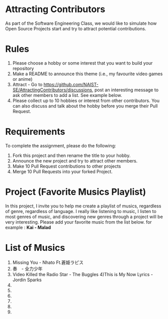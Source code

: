 # Attracting Contributors
As part of the Software Engineering Class, we would like to simulate how Open Source Projects start and try to attract potential contributions.

# Rules

1. Please choose a hobby or some interest that you want to build your repository
2. Make a README to announce this theme (i.e., my favourite video games or anime)
3. Attract - Go to https://github.com/NAIST-SE/AttractingContributors/discussions, post an interesting message to ask other members to add a list. See example below.
4. Please collect up to 10 hobbies or interest from other contributors. You can also discuss and talk about the hobby before you merge their Pull Request.

# Requirements
To complete the assignment, please do the following:
1. Fork this project and then rename the title to your hobby. 
2. Announce the new project and try to attract other members.
3. Make 10 Pull Request contributions to other projects
4. Merge 10 Pull Requests into your forked Project.

# Project (Favorite Musics Playlist)
In this project, I invite you to help me create a playlist of musics, regardless of genre, regardless of language. I really like listening to music, I listen to most genres of music, and discovering new genres through a project will be very interesting. Please add your favorite music from the list below. for example :
**Kai - Malad**


# List of Musics

1) Missing You - Nhato Ft.蒼姫ラピス
2) 奏　- 全力少年
3) Video Killed the Radio Star - The Buggles
4)This is My Now Lyrics - Jordin Sparks
5)
6)
7)
8)
9)
10)
